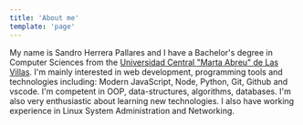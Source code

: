 ```yaml
---
title: 'About me'
template: 'page'
---
```


<!-- ![Donec eu libero sit amet quam egestas semper. Aenean ultricies mi vitae est. Mauris placerat eleifend leo. Quisque sit amet est et sapien ullamcorper pharetra. Vestibulum erat wisi, condimentum sed, commodo vitae, ornare sit amet, wisi.](/media/image-2.jpg) -->

My name is Sandro Herrera Pallares and I have a Bachelor's degree in Computer
Sciences from the
[Universidad Central "Marta Abreu" de Las Villas](https://www.uclv.edu.cu/). I'm
mainly interested in web development, programming tools and technologies
including: Modern JavaScript, Node, Python, Git, Github and vscode. I'm
competent in OOP, data-structures, algorithms, databases. I'm also very
enthusiastic about learning new technologies. I also have working experience in
Linux System Administration and Networking.
